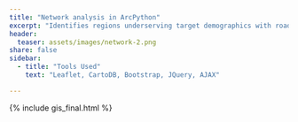```yaml
---
title: "Network analysis in ArcPython"
excerpt: "Identifies regions underserving target demographics with road network analysis."
header:
  teaser: assets/images/network-2.png
share: false
sidebar:
  - title: "Tools Used"
    text: "Leaflet, CartoDB, Bootstrap, JQuery, AJAX"

---
```


{% include gis_final.html %}